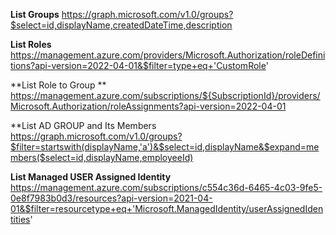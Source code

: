 **List Groups**
https://graph.microsoft.com/v1.0/groups?$select=id,displayName,createdDateTime,description


**List Roles**
https://management.azure.com/providers/Microsoft.Authorization/roleDefinitions?api-version=2022-04-01&$filter=type+eq+'CustomRole'


**List Role to Group **
https://management.azure.com/subscriptions/${SubscriptionId}/providers/Microsoft.Authorization/roleAssignments?api-version=2022-04-01


**List AD GROUP and Its Members
 https://graph.microsoft.com/v1.0/groups?$filter=startswith(displayName,'a')&$select=id,displayName&$expand=members($select=id,displayName,employeeId)
 
 **List Managed USER Assigned Identity**
 https://management.azure.com/subscriptions/c554c36d-6465-4c03-9fe5-0e8f7983b0d3/resources?api-version=2021-04-01&$filter=resourcetype+eq+'Microsoft.ManagedIdentity/userAssignedIdentities'
